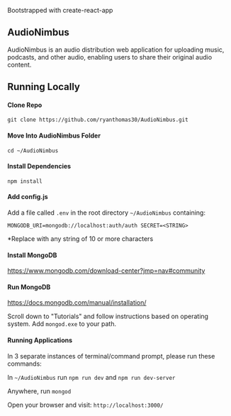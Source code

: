 Bootstrapped with create-react-app

## AudioNimbus

AudioNimbus is an audio distribution web application for uploading music, podcasts, and other audio, enabling users to share their original audio content.

## Running Locally

#### Clone Repo

`git clone https://github.com/ryanthomas30/AudioNimbus.git`

#### Move Into AudioNimbus Folder

`cd ~/AudioNimbus`

#### Install Dependencies

`npm install`

#### Add config.js

Add a file called `.env` in the root directory `~/AudioNimbus` containing:

`MONGODB_URI=mongodb://localhost:auth/auth
SECRET=<STRING>`

*Replace <String> with any string of 10 or more characters
  
#### Install MongoDB

https://www.mongodb.com/download-center?jmp=nav#community

#### Run MongoDB

https://docs.mongodb.com/manual/installation/

Scroll down to "Tutorials" and follow instructions based on operating system. Add `mongod.exe` to your path.

#### Running Applications

In 3 separate instances of terminal/command prompt, please run these commands:

In `~/AudioNimbus` run `npm run dev` and `npm run dev-server`

Anywhere, run `mongod` 

Open your browser and visit: `http://localhost:3000/`
